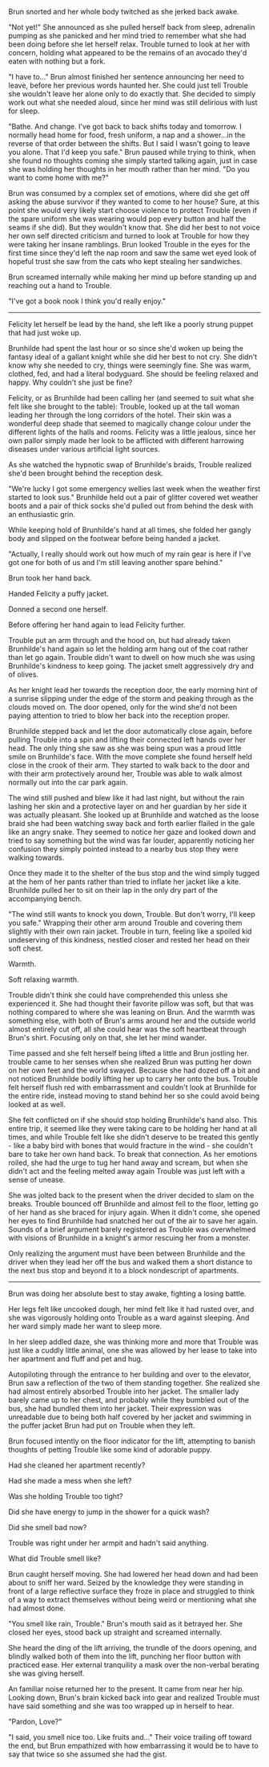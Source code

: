 Brun snorted and her whole body twitched as she jerked back awake.

"Not yet!" She announced as she pulled herself back from sleep, adrenalin pumping as she panicked and her mind tried to remember what she had been doing before she let herself relax. Trouble turned to look at her with concern, holding what appeared to be the remains of an avocado they'd eaten with nothing but a fork.

"I have to..." Brun almost finished her sentence announcing her need to leave, before her previous words haunted her. She could just tell Trouble she wouldn't leave her alone only to do exactly that. She decided to simply work out what she needed aloud, since her mind was still delirious with lust for sleep.

"Bathe. And change. I've got back to back shifts today and tomorrow. I normally head home for food, fresh uniform, a nap and a shower...in the reverse of that order between the shifts. But I said I wasn't going to leave you alone. That I'd keep you safe." Brun paused while trying to think, when she found no thoughts coming she simply started talking again, just in case she was holding her thoughts in her mouth rather than her mind. "Do you want to come home with me?"

Brun was consumed by a complex set of emotions, where did she get off asking the abuse survivor if they wanted to come to her house? Sure, at this point she would very likely start choose violence to protect Trouble (even if the spare uniform she was wearing would pop every button and half the seams if she did). But they wouldn't know that. She did her best to not voice her own self directed criticism and turned to look at Trouble for how they were taking her insane ramblings. Brun looked Trouble in the eyes for the first time since they'd left the nap room and saw the same wet eyed look of hopeful trust she saw from the cats who kept stealing her sandwiches.

Brun screamed internally while making her mind up before standing up and reaching out a hand to Trouble.

"I've got a book nook I think you'd really enjoy." 

***

Felicity let herself be lead by the hand, she left like a poorly strung puppet that had just woke up.

Brunhilde had spent the last hour or so since she'd woken up being the fantasy ideal of a gallant knight while she did her best to not cry. She didn't know why she needed to cry, things were seemingly fine. She was warm, clothed, fed, and had a literal bodyguard. She should be feeling relaxed and happy. Why couldn't she just be fine?

Felicity, or as Brunhilde had been calling her (and seemed to suit what she felt like she brought to the table): Trouble, looked up at the tall woman leading her through the long corridors of the hotel. Their skin was a wonderful deep shade that seemed to magically change colour under the different lights of the halls and rooms. Felicity was a little jealous, since her own pallor simply made her look to be afflicted with different harrowing diseases under various artificial light sources.

As she watched the hypnotic swap of Brunhilde's braids, Trouble realized she'd been brought behind the reception desk.

"We're lucky I got some emergency wellies last week when the weather first started to look sus." Brunhilde held out a pair of glitter covered wet weather boots and a pair of thick socks she'd pulled out from behind the desk with an enthusiastic grin.

While keeping hold of Brunhilde's hand at all times, she folded her gangly body and slipped on the footwear before being handed a jacket.

"Actually, I really should work out how much of my rain gear is here if I've got one for both of us and I'm still leaving another spare behind."

Brun took her hand back.

Handed Felicity a puffy jacket.

Donned a second one herself.

Before offering her hand again to lead Felicity further.

Trouble put an arm through and the hood on, but had already taken Brunhilde's hand again so let the holding arm hang out of the coat rather than let go again. Trouble didn't want to dwell on how much she was using Brunhilde's kindness to keep going. The jacket smelt aggressively dry and of olives. 

As her knight lead her towards the reception door, the early morning hint of a sunrise slipping under the edge of the storm and peaking through as the clouds moved on. The door opened, only for the wind she'd not been paying attention to tried to blow her back into the reception proper.

Brunhilde stepped back and let the door automatically close again, before pulling Trouble into a spin and lifting their connected left hands over her head. The only thing she saw as she was being spun was a proud little smile on Brunhilde's face. With the move complete she found herself held close in the crook of their arm. They started to walk back to the door and with their arm protectively around her, Trouble was able to walk almost normally out into the car park again.

The wind still pushed and blew like it had last night, but without the rain lashing her skin and a protective layer on and her guardian by her side it was actually pleasant. She looked up at Brunhilde and watched as the loose braid she had been watching sway back and forth earlier flailed in the gale like an angry snake. They seemed to notice her gaze and looked down and tried to say something but the wind was far louder, apparently noticing her confusion they simply pointed instead to a nearby bus stop they were walking towards.

Once they made it to the shelter of the bus stop and the wind simply tugged at the hem of her pants rather than tried to inflate her jacket like a kite. Brunhilde pulled her to sit on their lap in the only dry part of the accompanying bench.

"The wind still wants to knock you down, Trouble. But don't worry, I'll keep you safe." Wrapping their other arm around Trouble and covering them slightly with their own rain jacket. Trouble in turn, feeling like a spoiled kid undeserving of this kindness, nestled closer and rested her head on their soft chest.

Warmth.

Soft relaxing warmth.

Trouble didn't think she could have comprehended this unless she experienced it. She had thought their favorite pillow was soft, but that was nothing compared to where she was leaning on Brun. And the warmth was something else, with both of Brun's arms around her and the outside world almost entirely cut off, all she could hear was the soft heartbeat through Brun's shirt. Focusing only on that, she let her mind wander.

Time passed and she felt herself being lifted a little and Brun jostling her. trouble came to her senses when she realized Brun was putting her down on her own feet and the world swayed. Because she had dozed off a bit and not noticed Brunhilde bodily lifting her up to carry her onto the bus. Trouble felt herself flush red with embarrassment and couldn't look at Brunhilde for the entire ride, instead moving to stand behind her so she could avoid being looked at as well.

She felt conflicted on if she should stop holding Brunhilde's hand also. This entire trip, it seemed like they were taking care to be holding her hand at all times, and while Trouble felt like she didn't deserve to be treated this gently - like a baby bird with bones that would fracture in the wind - she couldn't bare to take her own hand back. To break that connection. As her emotions roiled, she had the urge to tug her hand away and scream, but when she didn't act and the feeling melted away again Trouble was just left with a sense of unease.

She was jolted back to the present when the driver decided to slam on the breaks. Trouble bounced off Brunhilde and almost fell to the floor, letting go of her hand as she braced for injury again. When it didn't come, she opened her eyes to find Brunhilde had snatched her out of the air to save her again. Sounds of a brief argument barely registered as Trouble was overwhelmed with visions of Brunhilde in a knight's armor rescuing her from a monster.

Only realizing the argument must have been between Brunhilde and the driver when they lead her off the bus and walked them a short distance to the next bus stop and beyond it to a block nondescript of apartments.

***

Brun was doing her absolute best to stay awake, fighting a losing battle.

Her legs felt like uncooked dough, her mind felt like it had rusted over, and she was vigorously holding onto Trouble as a ward against sleeping. And her ward simply made her want to sleep more.

In her sleep addled daze, she was thinking more and more that Trouble was just like a cuddly little animal, one she was allowed by her lease to take into her apartment and fluff and pet and hug.

Autopiloting through the entrance to her building and over to the elevator, Brun saw a reflection of the two of them standing together. She realized she had almost entirely absorbed Trouble into her jacket. The smaller lady barely came up to her chest, and probably while they bumbled out of the bus, she had bundled them into her jacket. Their expression was unreadable due to being both half covered by her jacket and swimming in the puffer jacket Brun had put on Trouble when they left.

Brun focused intently on the floor indicator for the lift, attempting to banish thoughts of petting Trouble like some kind of adorable puppy. 

Had she cleaned her apartment recently?

Had she made a mess when she left?

Was she holding Trouble too tight?

Did she have energy to jump in the shower for a quick wash?

Did she smell bad now?

Trouble was right under her armpit and hadn't said anything. 

What did Trouble smell like?

Brun caught herself moving. She had lowered her head down and had been about to sniff her ward. Seized by the knowledge they were standing in front of a large reflective surface they froze in place and struggled to think of a way to extract themselves without being weird or mentioning what she had almost done.

"You smell like rain, Trouble." Brun's mouth said as it betrayed her. She closed her eyes, stood back up straight and screamed internally.

She heard the ding of the lift arriving, the trundle of the doors opening, and blindly walked both of them into the lift, punching her floor button with practiced ease. Her external tranquility a mask over the non-verbal berating she was giving herself.

An familiar noise returned her to the present. It came from near her hip. Looking down, Brun's brain kicked back into gear and realized Trouble must have said something and she was too wrapped up in herself to hear.

"Pardon, Love?"

"I said, you smell nice too. Like fruits and..." Their voice trailing off toward the end, but Brun empathized with how embarrassing it would be to have to say that twice so she assumed she had the gist.

